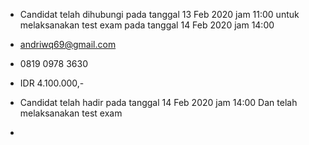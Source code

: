 - Candidat telah dihubungi pada tanggal 13 Feb 2020 jam 11:00 untuk melaksanakan test exam pada tanggal 14 Feb 2020 jam 14:00

- andriwq69@gmail.com

- 0819 0978 3630

- IDR 4.100.000,-

- Candidat telah hadir pada tanggal 14 Feb 2020 jam 14:00 Dan telah melaksanakan test exam

- 
